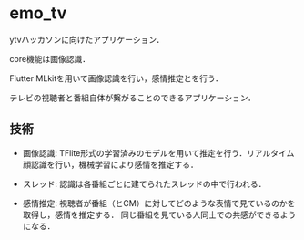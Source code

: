 # emo_tv
ytvハッカソンに向けたアプリケーション．

core機能は画像認識．

Flutter MLkitを用いて画像認識を行い，感情推定とを行う．

テレビの視聴者と番組自体が繋がることのできるアプリケーション．

## 技術
- 画像認識: TFlite形式の学習済みのモデルを用いて推定を行う．リアルタイム顔認識を行い，機械学習により感情を推定する．

- スレッド: 認識は各番組ごとに建てられたスレッドの中で行われる．

- 感情推定: 視聴者が番組（とCM）に対してどのような表情で見ているのかを取得し，感情を推定する．
同じ番組を見ている人同士での共感ができるようになる．
